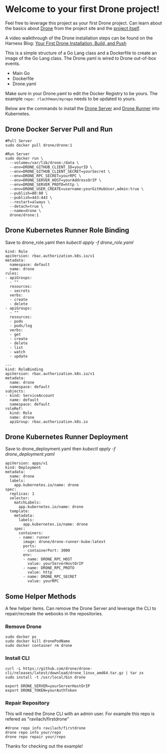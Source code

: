 # Welcome to your first Drone project!

Feel free to leverage this project as your first Drone project. Can learn
about the basics about [Drone](https://drone.io/) from the project site
and the [project itself](https://github.com/drone/drone). 



A video walkthrough of the Drone installation steps can be found on the
Harness Blog: [Your First Drone Installation, Build, and Push](https://harness.io/2020/08/your-first-harness-ci-installation/) 

This is a simple structure of a Go Lang class and a Dockerfile to create an image
of the Go Lang class. The Drone.yaml is wired to Drone out-of-box events.  

* Main Go
* Dockerfile
* Drone.yaml 

Make sure in your Drone.yaml to edit the Docker Registry to be yours. The
example `repo: rlachhman/myrepo` needs to be updated to yours. 

Below are the commands to install the [Drone Server](https://docs.drone.io/server/overview/) and [Drone Runner](https://docs.drone.io/runner/overview/)
into Kubernetes. 

## Drone Docker Server Pull and Run

```
#Pull Server
sudo docker pull drone/drone:1

#Run Server
sudo docker run \
  --volume=/var/lib/drone:/data \
  --env=DRONE_GITHUB_CLIENT_ID=yourID \
  --env=DRONE_GITHUB_CLIENT_SECRET=yourSecret \
  --env=DRONE_RPC_SECRET=yourRPC \
  --env=DRONE_SERVER_HOST=yourAddressOrIP \
  --env=DRONE_SERVER_PROTO=http \
  --env=DRONE_USER_CREATE=username:yourGitHubUser,admin:true \
  --publish=80:80 \
  --publish=443:443 \
  --restart=always \
  --detach=true \
  --name=drone \
  drone/drone:1
```
## Drone Kubernetes Runner Role Binding
Save to drone_role.yaml then
*kubectl apply -f drone_role.yaml*

```
kind: Role
apiVersion: rbac.authorization.k8s.io/v1
metadata:
  namespace: default
  name: drone
rules:
- apiGroups:
  - ""
  resources:
  - secrets
  verbs:
  - create
  - delete
- apiGroups:
  - ""
  resources:
  - pods
  - pods/log
  verbs:
  - get
  - create
  - delete
  - list
  - watch
  - update

---
kind: RoleBinding
apiVersion: rbac.authorization.k8s.io/v1
metadata:
  name: drone
  namespace: default
subjects:
- kind: ServiceAccount
  name: default
  namespace: default
roleRef:
  kind: Role
  name: drone
  apiGroup: rbac.authorization.k8s.io

```

## Drone Kubernetes Runner Deployment
Save to drone_deployment.yaml then
*kubectl apply -f drone_deployment.yaml*

```
apiVersion: apps/v1
kind: Deployment
metadata:
  name: drone
  labels:
    app.kubernetes.io/name: drone
spec:
  replicas: 1
  selector:
    matchLabels:
      app.kubernetes.io/name: drone
  template:
    metadata:
      labels:
        app.kubernetes.io/name: drone
    spec:
      containers:
      - name: runner
        image: drone/drone-runner-kube:latest
        ports:
        - containerPort: 3000
        env:
        - name: DRONE_RPC_HOST
          value: yourServerHostOrIP
        - name: DRONE_RPC_PROTO
          value: http
        - name: DRONE_RPC_SECRET
          value: yourRPC

```

## Some Helper Methods
A few helper items. Can remove the Drone Server and leverage the CLI to repair/recreate the webooks
in the repositories. 

### Remove Drone
```
sudo docker ps
sudo docker kill dronePodName
sudo docker container rm drone

```

### Install CLI
```
curl -L https://github.com/drone/drone-cli/releases/latest/download/drone_linux_amd64.tar.gz | tar zx
sudo install -t /usr/local/bin drone

export DRONE_SERVER=yourServerHostOrIP
export DRONE_TOKEN=yourAuthToken

```

### Repair Repository
This will need the Drone CLI with an admin user. 
For example this repo is refered as "ravilach/firstdrone"
```
#drone repo info ravilach/firstdrone
drone repo info your/repo
drone repo repair your/repo

```
Thanks for checking out the example!

